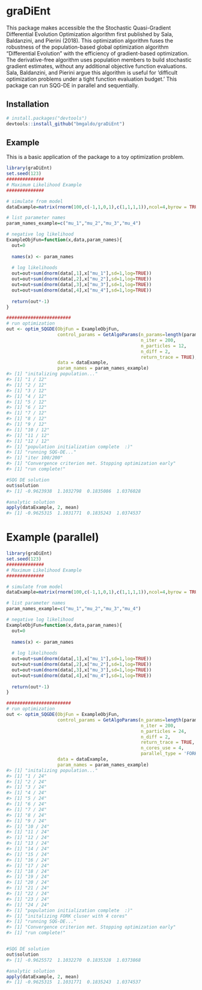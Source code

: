 
<!-- README.md is generated from README.Rmd. Please edit that file -->

# graDiEnt

<!-- badges: start -->

<!-- badges: end -->

This package makes accessible the the Stochastic Quasi-Gradient
Differential Evolution Optimization algorithm first published by Sala,
Baldanzini, and Pierini (2018). This optimization algorithm fuses the
robustness of the population-based global optimization algorithm
“Differential Evolution” with the efficiency of gradient-based
optimization. The derivative-free algorithm uses population members to
build stochastic gradient estimates, without any additional objective
function evaluations. Sala, Baldanzini, and Pierini argue this algorithm
is useful for ‘difficult optimization problems under a tight function
evaluation budget.’ This package can run SQG-DE in parallel and
sequentially.

## Installation

<!-- You can install the released version of graDiEnt from [CRAN](https://CRAN.R-project.org) with: -->

<!-- ``` r -->

<!-- install.packages("graDiEnt") -->

<!-- ``` -->

<!-- And the development version from [GitHub](https://github.com/) with: -->

``` r
# install.packages("devtools")
devtools::install_github("bmgaldo/graDiEnt")
```

## Example

This is a basic application of the package to a toy optimization
problem.

``` r
library(graDiEnt)
set.seed(123)
##############
# Maximum Likelihood Example
##############

# simulate from model
dataExample=matrix(rnorm(100,c(-1,1,0,1),c(1,1,1,1)),ncol=4,byrow = TRUE)

# list parameter names
param_names_example=c("mu_1","mu_2","mu_3","mu_4")

# negative log likelihood
ExampleObjFun=function(x,data,param_names){
  out=0
  
  names(x) <- param_names
  
  # log likelihoods
  out=out+sum(dnorm(data[,1],x["mu_1"],sd=1,log=TRUE))
  out=out+sum(dnorm(data[,2],x["mu_2"],sd=1,log=TRUE))
  out=out+sum(dnorm(data[,3],x["mu_3"],sd=1,log=TRUE))
  out=out+sum(dnorm(data[,4],x["mu_4"],sd=1,log=TRUE))
  
  return(out*-1)
}

########################
# run optimization
out <- optim_SQGDE(ObjFun = ExampleObjFun,
                   control_params = GetAlgoParams(n_params=length(param_names_example),
                                                  n_iter = 200,
                                                  n_particles = 12,
                                                  n_diff = 2,
                                                  return_trace = TRUE),
                   data = dataExample,
                   param_names = param_names_example)
#> [1] "initalizing population..."
#> [1] "1 / 12"
#> [1] "2 / 12"
#> [1] "3 / 12"
#> [1] "4 / 12"
#> [1] "5 / 12"
#> [1] "6 / 12"
#> [1] "7 / 12"
#> [1] "8 / 12"
#> [1] "9 / 12"
#> [1] "10 / 12"
#> [1] "11 / 12"
#> [1] "12 / 12"
#> [1] "population initialization complete  :)"
#> [1] "running SQG-DE..."
#> [1] "iter 100/200"
#> [1] "Convergence criterion met. Stopping optimization early"
#> [1] "run complete!"

#SQG DE solution
out$solution
#> [1] -0.9623938  1.1032798  0.1835086  1.0376028

#analytic solution
apply(dataExample, 2, mean)
#> [1] -0.9625315  1.1031771  0.1835243  1.0374537
```

# Example (parallel)

``` r
library(graDiEnt)
set.seed(123)
##############
# Maximum Likelihood Example
##############

# simulate from model
dataExample=matrix(rnorm(100,c(-1,1,0,1),c(1,1,1,1)),ncol=4,byrow = TRUE)

# list parameter names
param_names_example=c("mu_1","mu_2","mu_3","mu_4")

# negative log likelihood
ExampleObjFun=function(x,data,param_names){
  out=0
  
  names(x) <- param_names
  
  # log likelihoods
  out=out+sum(dnorm(data[,1],x["mu_1"],sd=1,log=TRUE))
  out=out+sum(dnorm(data[,2],x["mu_2"],sd=1,log=TRUE))
  out=out+sum(dnorm(data[,3],x["mu_3"],sd=1,log=TRUE))
  out=out+sum(dnorm(data[,4],x["mu_4"],sd=1,log=TRUE))
  
  return(out*-1)
}

########################
# run optimization
out <- optim_SQGDE(ObjFun = ExampleObjFun,
                   control_params = GetAlgoParams(n_params=length(param_names_example),
                                                  n_iter = 200,
                                                  n_particles = 24,
                                                  n_diff = 2,
                                                  return_trace = TRUE,
                                                  n_cores_use = 4,
                                                  parallel_type = 'FORK'),
                   data = dataExample,
                   param_names = param_names_example)
#> [1] "initalizing population..."
#> [1] "1 / 24"
#> [1] "2 / 24"
#> [1] "3 / 24"
#> [1] "4 / 24"
#> [1] "5 / 24"
#> [1] "6 / 24"
#> [1] "7 / 24"
#> [1] "8 / 24"
#> [1] "9 / 24"
#> [1] "10 / 24"
#> [1] "11 / 24"
#> [1] "12 / 24"
#> [1] "13 / 24"
#> [1] "14 / 24"
#> [1] "15 / 24"
#> [1] "16 / 24"
#> [1] "17 / 24"
#> [1] "18 / 24"
#> [1] "19 / 24"
#> [1] "20 / 24"
#> [1] "21 / 24"
#> [1] "22 / 24"
#> [1] "23 / 24"
#> [1] "24 / 24"
#> [1] "population initialization complete  :)"
#> [1] "initalizing FORK cluser with 4 cores"
#> [1] "running SQG-DE..."
#> [1] "Convergence criterion met. Stopping optimization early"
#> [1] "run complete!"


#SQG DE solution
out$solution
#> [1] -0.9625572  1.1032270  0.1835328  1.0373868

#analytic solution
apply(dataExample, 2, mean)
#> [1] -0.9625315  1.1031771  0.1835243  1.0374537
```
